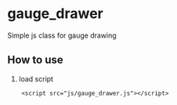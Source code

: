 # gauge_drawer
Simple js class for gauge drawing

## How to use
1. load script
````    
    <script src="js/gauge_drawer.js"></script>
````

